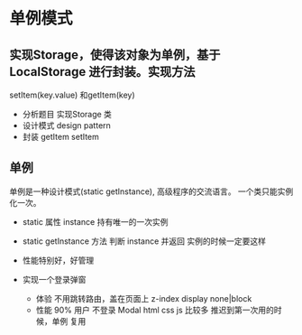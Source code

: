 # 单例模式

## 实现Storage，使得该对象为**单例**，基于LocalStorage 进行封装。实现方法
setItem(key.value) 和getItem(key)
- 分析题目
实现Storage  类
- 设计模式 design pattern
- 封装
    getItem
    setItem

## 单例
单例是一种设计模式(static getInstance), 高级程序的交流语言。
一个类只能实例化一次。
- static 属性 instance 持有唯一的一次实例
- static getInstance 方法 判断 instance 并返回
    实例的时候一定要这样 
- 性能特别好，好管理

- 实现一个登录弹窗 
    - 体验
    不用跳转路由，盖在页面上
    z-index display none|block 
    - 性能
    90% 用户 不登录 
    Modal html css js 比较多
    推迟到第一次用的时候，单例
    复用